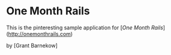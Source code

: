 # One Month Rails

This is the pinteresting sample application for
[*One Month Rails*] (http://onemonthrails.com)

by [Grant Barnekow]
